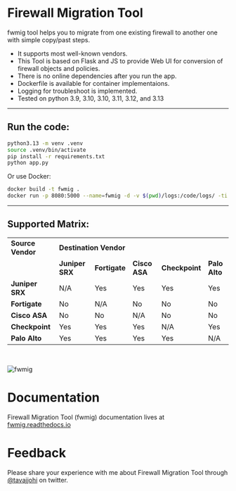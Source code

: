 # Firewall Migration Tool

fwmig tool helps you to migrate from one existing firewall to another one with simple copy/past steps.

- It supports most well-known vendors.
- This Tool is based on Flask and JS to provide Web UI for conversion of firewall objects and policies.
- There is no online dependencies after you run the app.
- Dockerfile is available for container implementaions.
- Logging for troubleshoot is implemented.
- Tested on python 3.9, 3.10, 3.10, 3.11, 3.12, and 3.13

----
## Run the code:

```sh
python3.13 -m venv .venv
source .venv/bin/activate
pip install -r requirements.txt
python app.py
```
Or use Docker:

```sh
docker build -t fwmig .
docker run -p 8080:5000 --name=fwmig -d -v $(pwd)/logs:/code/logs/ -ti fwmig:latest
```

-----

## Supported Matrix:

<table>
    <tr>
        <td><strong>Source Vendor</strong></td>
        <td colspan="6"><strong>Destination Vendor</strong></td>
    </tr>
    <tr>
        <td></td>
        <td><strong>Juniper SRX</strong></td>
        <td><strong>Fortigate</strong></td>
        <td><strong>Cisco ASA</strong></td>
        <td><strong>Checkpoint</strong></td>
        <td><strong>Palo Alto</strong></td>
    </tr>
    <tr>
        <td><strong>Juniper SRX</strong></td>
        <td>N/A</td>
        <td>Yes</td>
        <td>Yes</td>
        <td>Yes</td>
        <td>Yes</td>
    </tr>
    <tr>
        <td><strong>Fortigate</strong></td>
        <td>No</td>
        <td>N/A</td>
        <td>No</td>
        <td>No</td>
        <td>No</td>
    </tr>
    <tr>
        <td><strong>Cisco ASA</strong></td>
        <td>No</td>
        <td>No</td>
        <td>N/A</td>
        <td>No</td>
        <td>No</td>
    </tr>
    <tr>
        <td><strong>Checkpoint</strong></td>
        <td>Yes</td>
        <td>Yes</td>
        <td>Yes</td>
        <td>N/A</td>
        <td>Yes</td>
    </tr>
    <tr>
        <td><strong>Palo Alto</strong></td>
        <td>Yes</td>
        <td>Yes</td>
        <td>Yes</td>
        <td>Yes</td>
        <td>N/A</td>
    </tr>
</table>

</br>

![fwmig](https://github.com/VahidTa/firewall_migration_tool/blob/main/docs/image/main.png?raw=true)

# Documentation

Firewall Migration Tool (fwmig) documentation lives at [fwmig.readthedocs.io](https://fwmig.readthedocs.io/en/latest/?)


# Feedback

Please share your experience with me about Firewall Migration Tool through [@tavajjohi](https://twitter.com/tavajjohi) on twitter.
